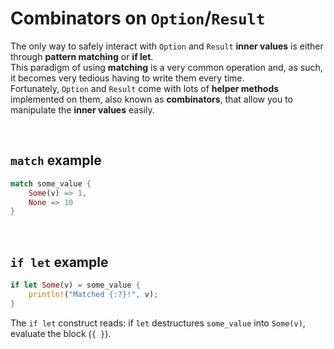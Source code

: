 # Combinators on ``Option``/``Result``
The only way to safely interact with ``Option`` and ``Result`` **inner values** is either through **pattern matching** or **if let**.<br>
This paradigm of using **matching** is a very common operation and, as such, it becomes very tedious having to write them every time.<br>
Fortunately, ``Option`` and ``Result`` come with lots of **helper methods** implemented on them, also known as **combinators**, that allow you to manipulate the **inner values** easily.

<br>

## ``match`` example

```Rust
match some_value {
    Some(v) => 1,
    None => 10
}
```

<br>

## ``if let`` example
```Rust
if let Some(v) = some_value {
    println!("Matched {:?}!", v);
}
```

The `if let` construct reads: if ``let`` destructures ``some_value`` into ``Some(v)``, evaluate the block (``{ }``).

<br>
